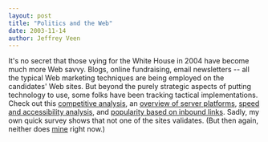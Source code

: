 ```yaml
--- 
layout: post
title: "Politics and the Web"
date: 2003-11-14
author: Jeffrey Veen
---
```

It's no secret that those vying for the White House in 2004 have become much more Web savvy. Blogs, online fundraising, email newsletters -- all the typical Web marketing techniques are being employed on the candidates' Web sites. But beyond the purely strategic aspects of putting technology to use, some folks have been tracking tactical implementations. Check out this <a href="http://politicalweb.info/2004/2004.html">competitive analysis</a>, an <a href="http://www.linuxjournal.com/article.php?sid=7239">overview of server platforms</a>,  <a href="http://www.optimizationweek.com/reviews/president/">speed and accessibility analysis</a>, and <a href="http://www.amon-hen.com/index.cgi/Politics/cand_ws_pop">popularity based on inbound links</a>. Sadly, my own quick survey shows that not one of the sites validates. (But then again, neither does <a href="http://validator.w3.org/check?uri=http://veen.com/jeff/">mine</a> right now.) 
&#8203;